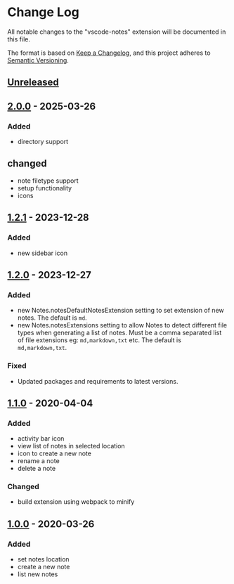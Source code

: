 # Change Log

All notable changes to the "vscode-notes" extension will be documented in this file.

The format is based on [Keep a Changelog](https://keepachangelog.com/en/1.0.0/),
and this project adheres to [Semantic Versioning](https://semver.org/spec/v2.0.0.html).

## [Unreleased]

## [2.0.0] - 2025-03-26

### Added

* directory support

## changed

* note filetype support
* setup functionality
* icons

## [1.2.1] - 2023-12-28

### Added

* new sidebar icon

## [1.2.0] - 2023-12-27

### Added

* new Notes.notesDefaultNotesExtension setting to set extension of new notes. The default is `md`.
* new Notes.notesExtensions setting to allow Notes to detect different file types when generating a list of notes. Must be a comma separated list of file extensions eg: `md,markdown,txt` etc. The default is `md,markdown,txt`.

### Fixed

* Updated packages and requirements to latest versions.

## [1.1.0] - 2020-04-04

### Added

* activity bar icon
* view list of notes in selected location
* icon to create a new note
* rename a note
* delete a note

### Changed

* build extension using webpack to minify

## [1.0.0] - 2020-03-26

### Added

* set notes location
* create a new note
* list new notes

[Unreleased]: https://github.com/dionmunk/vscode-notes/compare/v2.0.0...HEAD
[2.0.0]: https://github.com/dionmunk/vscode-notes/compare/v1.2.1...v2.0.0
[1.2.1]: https://github.com/dionmunk/vscode-notes/compare/v1.2.0...v1.2.1
[1.2.0]: https://github.com/dionmunk/vscode-notes/compare/v1.1.0...v1.2.0
[1.1.0]: https://github.com/dionmunk/vscode-notes/compare/v1.0.0...v1.1.0
[1.0.0]: https://github.com/dionmunk/vscode-notes/compare/v1.0.0
